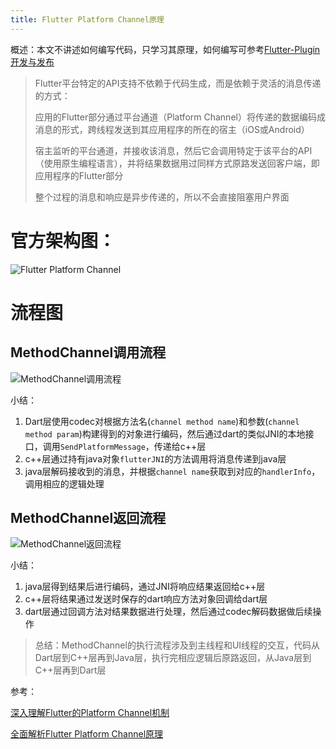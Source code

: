 ```yaml
---
title: Flutter Platform Channel原理
---
```


概述：本文不讲述如何编写代码，只学习其原理，如何编写可参考[Flutter-Plugin开发与发布](http://ucoon.tech/2022/01/27/Flutter-Plugin%E5%BC%80%E5%8F%91%E4%B8%8E%E5%8F%91%E5%B8%83/)

>Flutter平台特定的API支持不依赖于代码生成，而是依赖于灵活的消息传递的方式：
>
>应用的Flutter部分通过平台通道（Platform Channel）将传递的数据编码成消息的形式，跨线程发送到其应用程序的所在的宿主（iOS或Android）
>
>宿主监听的平台通道，并接收该消息，然后它会调用特定于该平台的API（使用原生编程语言），并将结果数据用过同样方式原路发送回客户端，即应用程序的Flutter部分
>
>整个过程的消息和响应是异步传递的，所以不会直接阻塞用户界面

# 官方架构图：

![Flutter Platform Channel](https://flutterchina.club/images/PlatformChannels.png)

# 流程图

## MethodChannel调用流程

![MethodChannel调用流程](https://ucoon.gitee.io/myblogimg/MethodChannel%E8%B0%83%E7%94%A8%E6%B5%81%E7%A8%8B.jpg)

小结：

1. Dart层使用codec对根据方法名(`channel method name`)和参数(`channel method param`)构建得到的对象进行编码，然后通过dart的类似JNI的本地接口，调用`SendPlatformMessage`，传递给c++层
2. c++层通过持有java对象`flutterJNI`的方法调用将消息传递到java层
3. java层解码接收到的消息，并根据`channel name`获取到对应的`handlerInfo`，调用相应的逻辑处理

## MethodChannel返回流程

![MethodChannel返回流程](https://ucoon.gitee.io/myblogimg/MethodChannel%E8%BF%94%E5%9B%9E%E6%B5%81%E7%A8%8B.jpg)

小结：

1. java层得到结果后进行编码，通过JNI将响应结果返回给c++层
2. c++层将结果通过发送时保存的dart响应方法对象回调给dart层
3. dart层通过回调方法对结果数据进行处理，然后通过codec解码数据做后续操作

>总结：MethodChannel的执行流程涉及到主线程和UI线程的交互，代码从Dart层到C++层再到Java层，执行完相应逻辑后原路返回，从Java层到C++层再到Dart层

参考：

[深入理解Flutter的Platform Channel机制](http://gityuan.com/2019/08/10/flutter_channel/)

[全面解析Flutter Platform Channel原理](https://zhuanlan.zhihu.com/p/139600343)

